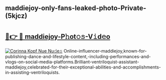 ## maddiejoy-only-fans​-leaked-photo​-Private-(5kjcz)


# <h2><a href="https://mediaupload.pro?title=maddiejoy&ref=git">🔗👉 🔴 maddiejoy-P𝚑ot𝚘𝚜-V𝚒d𝚎o</a></h2>

[![Corinna Kopf Nue Nu𝚍e𝚜](https://i.imgur.com/0qMVB7G.gif)](https://mediaupload.pro?title=maddiejoy&ref=git)
Online-influencer-maddiejoy,known-for-publishing-dance-and-lifestyle-content,-including-performances-and-vlogs-on-social-media-platforms.Brilliant-ventriloquist-assistant-maddiejoy,celebrated-for-their-exceptional-abilities-and-accomplishments-in-assisting-ventriloquists.  